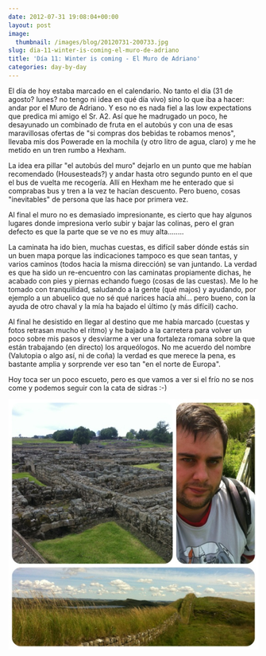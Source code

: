 ```yaml
---
date: 2012-07-31 19:08:04+00:00
layout: post
image:
  thumbnail: /images/blog/20120731-200733.jpg
slug: dia-11-winter-is-coming-el-muro-de-adriano
title: 'Día 11: Winter is coming - El Muro de Adriano'
categories: day-by-day
---
```


El día de hoy estaba marcado en el calendario. No tanto el día (31 de agosto? lunes? no tengo ni idea en qué día vivo) sino lo que iba a hacer: andar por el Muro de Adriano. Y eso no es nada fiel a las low expectations que predica mi amigo el Sr. A2. Así que he madrugado un poco, he desayunado un combinado de fruta en el autobús y con una de esas maravillosas ofertas de "si compras dos bebidas te robamos menos", llevaba mis dos Powerade en la mochila (y otro litro de agua, claro) y me he metido en un tren rumbo a Hexham.

La idea era pillar "el autobús del muro" dejarlo en un punto que me habían recomendado (Housesteads?) y andar hasta otro segundo punto en el que el bus de vuelta me recogería. Allí en Hexham me he enterado que si comprabas bus y tren a la vez te hacían descuento. Pero bueno, cosas "inevitables" de persona que las hace por primera vez.

Al final el muro no es demasiado impresionante, es cierto que hay algunos lugares donde impresiona verlo subir y bajar las colinas, pero el gran defecto es que la parte que se ve no es muy alta........

La caminata ha ido bien, muchas cuestas, es difícil saber dónde estás sin un buen mapa porque las indicaciones tampoco es que sean tantas, y varios caminos (todos hacia la misma dirección) se van juntando. La verdad es que ha sido un re-encuentro con las caminatas propiamente dichas, he acabado con pies y piernas echando fuego (cosas de las cuestas). Me lo he tomado con tranquilidad, saludando a la gente (qué majos) y ayudando, por ejemplo a un abuelico que no sé qué narices hacía ahí... pero bueno, con la ayuda de otro chaval y la mía ha bajado el último (y más difícil) cacho.

Al final he desistido en llegar al destino que me había marcado (cuestas y fotos retrasan mucho el ritmo) y he bajado a la carretera para volver un poco sobre mis pasos y desviarme a ver una fortaleza romana sobre la que están trabajando (en directo) los arqueólogos. No me acuerdo del nombre (Valutopia o algo así, ni de coña) la verdad es que merece la pena, es bastante amplia y sorprende ver eso tan "en el norte de Europa".

Hoy toca ser un poco escueto, pero es que vamos a ver si el frío no se nos come y podemos seguir con la cata de sidras :-)

[![20120731-200733.jpg](/images/blog/20120731-200733.jpg)](/images/blog/20120731-200733.jpg)
